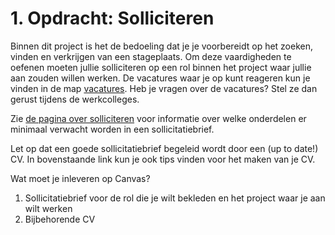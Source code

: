 # 1. Opdracht: Solliciteren

Binnen dit project is het de bedoeling dat je je voorbereidt op het zoeken, vinden en verkrijgen van een stageplaats. Om deze vaardigheden te oefenen moeten jullie solliciteren op een rol binnen het project waar jullie aan zouden willen werken. De vacatures waar je op kunt reageren kun je vinden in de map [vacatures](vacatures). Heb je vragen over de vacatures? Stel ze dan gerust tijdens de werkcolleges.

Zie [de pagina over solliciteren](.\README.md) voor informatie over welke onderdelen er minimaal verwacht worden in een sollicitatiebrief.

Let op dat een goede sollicitatiebrief begeleid wordt door een (up to date!) CV. In bovenstaande link kun je ook tips vinden voor het maken van je CV.

Wat moet je inleveren op Canvas?

1) Sollicitatiebrief voor de rol die je wilt bekleden en het project waar je aan wilt werken
2) Bijbehorende CV